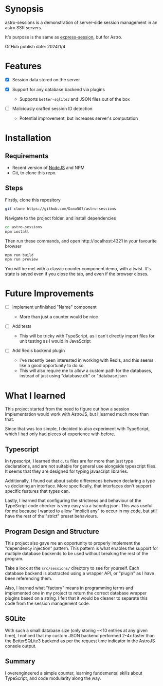 # Synopsis
astro-sessions is a demonstration of server-side session
management in an astro SSR servers.

It's purpose is the same as 
[express-session](https://www.npmjs.com/package/express-session), 
but for Astro.

GitHub publish date: 2024/1/4


# Features
- [x] Session data stored on the server
- [x] Support for any database backend via plugins
  - Supports `better-sqlite3` and JSON files out of the box


- [ ] Maliciously crafted session ID detection
  - Potential improvement, but increases server's computation


# Installation
## Requirements
- Recent version of [NodeJS](https://nodejs.org/) and NPM
- Git, to clone this repo.

## Steps
Firstly, clone this repository
```sh
git clone https://github.com/Dano507/astro-sessions
```
Navigate to the project folder, and install dependencies
```sh
cd astro-sessions
npm install
```
Then run these commands, and open http://localhost:4321 in 
your favourite browser
```sh
npm run build
npm run preview
```
You will be met with a classic counter component demo, with 
a twist. It's state is saved even if you close the tab, and 
even if the browser closes.


# Future Improvements
- [ ] Implement unfinished "Name" component
  - More than just a counter would be nice

- [ ] Add tests
  - This will be tricky with TypeScript, as I can't directly
    import files for unit testing as I would in JavaScript

- [ ] Add Redis backend plugin
  - I've recently been interested in working with Redis, and
    this seems like a good opportunity to do so
  - This will also require me to allow a custom path for the
    databases, instead of just using "database.db" or 
    "database.json


# What I learned
This project started from the need to figure out how a session
implementation would work with AstroJS, but I learned much more
than that.

Since that was too simple, I decided to also experiment with
TypeScript, which I had only had pieces of experience with 
before. 

## Typescript
In typescript, I learned that `d.ts` files are for more than 
just type declarations, and are not suitable for general use
alongside typescript files. It seems that they are designed for 
typing javascript libraries.

Additionally, I found out about subtle differences between 
declaring a type vs declaring an interface. More specifically, 
that interfaces don't support specific features that types 
can.

Lastly, I learned that configuring the strictness and behaviour
of the TypeScript code checker is very easy via a tsconfig.json.
This was useful for me because I wanted to allow "implicit any"
to occur in my code, but still have the rest of the "strict" 
preset behaviours.

## Program Design and Structure
This project also gave me an opportunity to properly 
implement the "dependency injection" pattern. This pattern
is what enables the support for multiple database backends to 
be used without breaking the rest of the program. 

Take a look at the `src/sessions/` directory to see for 
yourself. Each database backend is abstracted using a wrapper
API, or "plugin" as I have been referencing them.

Also, I learned what "factory" means in programming terms and
implemented one in my project to return the correct database
wrapper plugins based on a string. I felt that it would be 
cleaner to separate this code from the session management code.

## SQLite
With such a small database size (only storing ~<10 entries at 
any given time), I noticed that my custom JSON backend 
performed 2-4x faster than the BetterSQLite3 backend as per 
the request time indicator in the AstroJS console output.

## Summary
I overengineered a simple counter, learning fundemental skills
about TypeScript, and code modularity along the way.
